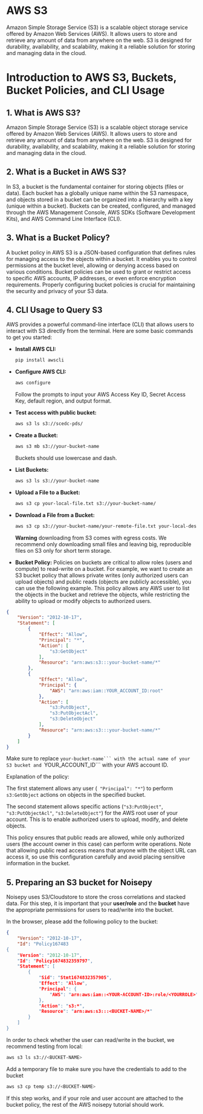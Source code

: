 # AWS S3

Amazon Simple Storage Service (S3) is a scalable object storage service offered by Amazon Web Services (AWS). It allows users to store and retrieve any amount of data from anywhere on the web. S3 is designed for durability, availability, and scalability, making it a reliable solution for storing and managing data in the cloud.
# Introduction to AWS S3, Buckets, Bucket Policies, and CLI Usage

## 1. What is AWS S3?

Amazon Simple Storage Service (S3) is a scalable object storage service offered by Amazon Web Services (AWS). It allows users to store and retrieve any amount of data from anywhere on the web. S3 is designed for durability, availability, and scalability, making it a reliable solution for storing and managing data in the cloud.

## 2. What is a Bucket in AWS S3?

In S3, a bucket is the fundamental container for storing objects (files or data). Each bucket has a globally unique name within the S3 namespace, and objects stored in a bucket can be organized into a hierarchy with a key (unique within a bucket). Buckets can be created, configured, and managed through the AWS Management Console, AWS SDKs (Software Development Kits), and AWS Command Line Interface (CLI).

## 3. What is a Bucket Policy?

A bucket policy in AWS S3 is a JSON-based configuration that defines rules for managing access to the objects within a bucket. It enables you to control permissions at the bucket level, allowing or denying access based on various conditions. Bucket policies can be used to grant or restrict access to specific AWS accounts, IP addresses, or even enforce encryption requirements. Properly configuring bucket policies is crucial for maintaining the security and privacy of your S3 data.

## 4. CLI Usage to Query S3

AWS provides a powerful command-line interface (CLI) that allows users to interact with S3 directly from the terminal. Here are some basic commands to get you started:

- **Install AWS CLI:**
  ```bash
  pip install awscli
  ```

- **Configure AWS CLI:**
    ```bash
    aws configure
    ```

    Follow the prompts to input your AWS Access Key ID, Secret Access Key, default region, and output format.

- **Test access with public bucket:**
    ```bash
    aws s3 ls s3://scedc-pds/
    ```

- **Create a Bucket:**
    ```bash
    aws s3 mb s3://your-bucket-name
    ```
    Buckets should use lowercase and dash.

- **List Buckets:**
    ```bash
    aws s3 ls s3://your-bucket-name
    ```
- **Upload a File to a Bucket:**
    ```bash
    aws s3 cp your-local-file.txt s3://your-bucket-name/
    ```

- **Download a File from a Bucket:**
    ```bash
    aws s3 cp s3://your-bucket-name/your-remote-file.txt your-local-destination/
    ```
    __Warning__ downloading from S3 comes with egress costs. We recommend only downloading small files and leaving big, reproducible files on S3 only for short term storage.



- **Bucket Policy:**
Policies on buckets are critical to allow roles (users and compute) to read-write on a bucket. For example, we want to create an S3 bucket policy that allows private writes (only authorized users can upload objects) and public reads (objects are publicly accessible), you can use the following example. This policy allows any AWS user to list the objects in the bucket and retrieve the objects, while restricting the ability to upload or modify objects to authorized users.

```json
{
    "Version": "2012-10-17",
    "Statement": [
        {
            "Effect": "Allow",
            "Principal": "*",
            "Action": [
                "s3:GetObject"
            ],
            "Resource": "arn:aws:s3:::your-bucket-name/*"
        },
        {
            "Effect": "Allow",
            "Principal": {
                "AWS": "arn:aws:iam::YOUR_ACCOUNT_ID:root"
            },
            "Action": [
                "s3:PutObject",
                "s3:PutObjectAcl",
                "s3:DeleteObject"
            ],
            "Resource": "arn:aws:s3:::your-bucket-name/*"
        }
    ]
} 
```


Make sure to replace ``your-bucket-name``` with the actual name of your S3 bucket and ``YOUR_ACCOUNT_ID``` with your AWS account ID.

Explanation of the policy:

The first statement allows any user (``` "Principal": "*"```) to perform ```s3:GetObject``` actions on objects in the specified bucket.

The second statement allows specific actions (```"s3:PutObject"```,``` "s3:PutObjectAcl"```, ```"s3:DeleteObject"```) for the AWS root user of your account. This is to enable authorized users to upload, modify, and delete objects.

This policy ensures that public reads are allowed, while only authorized users (the account owner in this case) can perform write operations. Note that allowing public read access means that anyone with the object URL can access it, so use this configuration carefully and avoid placing sensitive information in the bucket.



## 5. Preparing an S3 bucket for Noisepy

Noisepy uses S3/Cloudstore to store the cross correlations and stacked data. For this step, it is important that your **user/role** and the **bucket** have the appropriate permissions for users to read/write into the bucket.

In the browser, please add the following policy to the bucket:
```json
{
    "Version": "2012-10-17",
    "Id": "Policy167483
{
    "Version": "2012-10-17",
    "Id": "Policy1674832359797",
    "Statement": [
        {
            "Sid": "Stmt1674832357905",
            "Effect": "Allow",
            "Principal": {
                "AWS": "arn:aws:iam::<YOUR-ACCOUNT-ID>:role/<YOURROLE>"
            },
            "Action": "s3:*",
            "Resource": "arn:aws:s3:::<BUCKET-NAME>/*"
        }
    ]
}
```
In order to check whether the user can read/write in the bucket, we recommend testing from local:
```bash
aws s3 ls s3://<BUCKET-NAME>
```
Add a temporary file to make sure you have the credentials to add to the bucket
```bash
aws s3 cp temp s3://<BUCKET-NAME>
```

If this step works, and if your role and user account are attached to the bucket policy, the rest of the AWS noisepy tutorial should work.